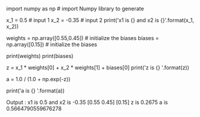 import numpy as np # import Numpy library to generate

x_1 = 0.5 # input 1
x_2 = -0.35 # input 2
print('x1 is {} and x2 is {}'.format(x_1, x_2))

weights = np.array([0.55,0.45])  # initialize the biases
biases = np.array([0.15])        # initialize the biases

print(weights)
print(biases)

z = x_1 * weights[0] + x_2 * weights[1] + biases[0]
print('z is {} '.format(z))

a = 1.0 / (1.0 + np.exp(-z))

print('a is {} '.format(a))



Output :
x1 is 0.5 and x2 is -0.35
[0.55 0.45]
[0.15]
z is 0.2675
a is 0.5664790559676278 
